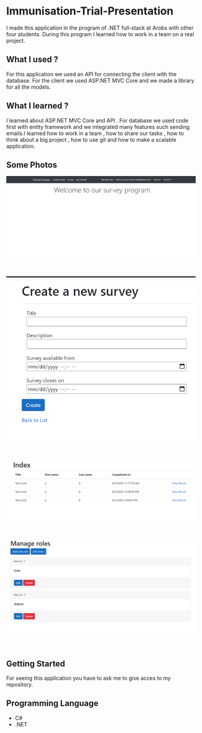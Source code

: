 # Immunisation-Trial-Presentation
I made this application in the program of .NET full-stack at Arobs with other four students. During this program I learned how to work in a team on a real project.

## What I used ?
For this application we used an API for connecting the client with the database. For the client we used ASP.NET MVC Core and we made a library for all the models.

## What I learned ?
I learned about ASP.NET MVC Core and API . For database we used code first with entity framework and we integrated many features such sending emails.I learned how to work in a team , how to share our tasks , how to think about a big project , how to use git and how to make a scalable application.

## Some Photos 
![alt text](https://github.com/Piciorus-Ovidiu-Mihai/Photos/blob/master/home.PNG)<br/><br/><br/>
![alt text](https://github.com/Piciorus-Ovidiu-Mihai/Photos/blob/master/savesurvey.PNG)<br/><br/><br/>
![alt text](https://github.com/Piciorus-Ovidiu-Mihai/Photos/blob/master/statistics.PNG)<br/><br/><br/>
![alt text](https://github.com/Piciorus-Ovidiu-Mihai/Photos/blob/master/adminapge.PNG)<br/><br/><br/>

## Getting Started
For seeing this application you have to ask me to give acces to my repository.

## Programming Language
* C#
* .NET
